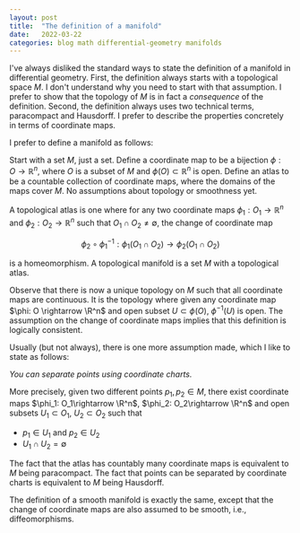 ```yaml
---
layout: post
title:  "The definition of a manifold"
date:   2022-03-22
categories: blog math differential-geometry manifolds
---
```

$\newcommand{\R}{\mathbb{R}}$
I've always disliked the standard ways to state the definition of a manifold in differential geometry. First, the definition always starts with a topological space $M$. I don't understand why you need to start with that assumption. I prefer to show that the topology of $M$ is in fact a *consequence* of the definition. Second, the definition always uses two technical terms, paracompact and Hausdorff. I prefer to describe the properties concretely in terms of coordinate maps.

I prefer to define a manifold as follows:

Start with a set $M$, just a set. Define a coordinate map to be a bijection $\phi: O \rightarrow \mathbb{R}^n$, where $O$ is a subset of $M$ and $\phi(O) \subset \mathbb{R}^n$ is open. Define an atlas to be a countable collection of coordinate maps, where the domains of the maps cover $M$. No assumptions about topology or smoothness yet. 

A topological atlas is one where for any two coordinate maps $\phi_1: O_1 \rightarrow \mathbb{R}^n$ and $\phi_2: O_2\rightarrow \mathbb{R}^n$ such that $O_1\cap O_2 \ne \emptyset$, the change of coordinate map

$$\phi_2\circ\phi_1^{-1}: \phi_1(O_1\cap O_2) \rightarrow \phi_2(O_1\cap O_2) $$

is a homeomorphism. A topological manifold is a set $M$ with a topological atlas.

Observe that there is now a unique topology on $M$ such that all coordinate maps are continuous. It is the topology where given any coordinate map $\phi: O \rightarrow \R^n$ and open subset $U \subset \phi(O)$, $\phi^{-1}(U)$ is open. The assumption on the change of coordinate maps implies that this definition is logically consistent.

Usually (but not always), there is one more assumption made, which I like to state as follows:

<i>You can separate points using coordinate charts.</i>

More precisely, given two different points $p_1, p_2 \in M$, there exist coordinate maps $\phi_1: O_1\rightarrow \R^n$, $\phi_2: O_2\rightarrow \R^n$ and open subsets $U_1 \subset O_1$, $U_2\subset O_2$ such that
- $p_1 \in U_1$ and $p_2 \in U_2$
- $U_1\cap U_2 = \emptyset$

The fact that the atlas has countably many coordinate maps is equivalent to $M$ being paracompact. The fact that points can be separated by coordinate charts is equivalent to $M$ being Hausdorff.

The definition of a smooth manifold is exactly the same, except that the change of coordinate maps are also assumed to be smooth, i.e., diffeomorphisms.